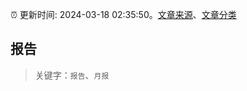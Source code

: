 :alarm_clock: 更新时间: 2024-03-18 02:35:50。[文章来源](/README.md)、[文章分类](/TAGS.md)

## 报告


> 关键字：`报告`、`月报`



